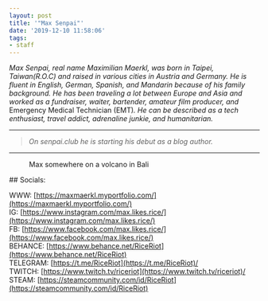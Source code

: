 ```yaml
---
layout: post
title: '"Max Senpai"'
date: '2019-12-10 11:58:06'
tags:
- staff
---
```


_Max Senpai, real name Maximilian Maerkl, was born in Taipei, Taiwan(R.O.C) and raised in various cities in Austria and Germany. He is fluent in English, German, Spanish, and Mandarin because of his family background. He has been traveling a lot between Europe and Asia and worked as a fundraiser, waiter, bartender, amateur film producer, and_ Emergency Medical Technician (EMT)_. He can be described as a tech enthusiast, travel addict, adrenaline junkie, and humanitarian._

* * *

> _On senpai.club he is starting his debut as a blog author._

* * *
<figure class="kg-card kg-image-card kg-card-hascaption"><img src="/assets/imgs/2019/12/IMG_4463_3-2.jpg" class="kg-image" alt loading="lazy"><figcaption>Max somewhere on a volcano in Bali</figcaption></figure>
##   
Socials:

WWW: [https://maxmaerkl.myportfolio.com/](https://maxmaerkl.myportfolio.com/)  
IG: [https://www.instagram.com/max.likes.rice/](https://www.instagram.com/max.likes.rice/)  
FB: [https://www.facebook.com/max.likes.rice/](https://www.facebook.com/max.likes.rice/)  
BEHANCE: [https://www.behance.net/RiceRiot](https://www.behance.net/RiceRiot)  
TELEGRAM: [https://t.me/RiceRiot](https://t.me/RiceRiot)/  
TWITCH: [https://www.twitch.tv/riceriot](https://www.twitch.tv/riceriot)/  
STEAM: [https://steamcommunity.com/id/RiceRiot](https://steamcommunity.com/id/RiceRiot)

